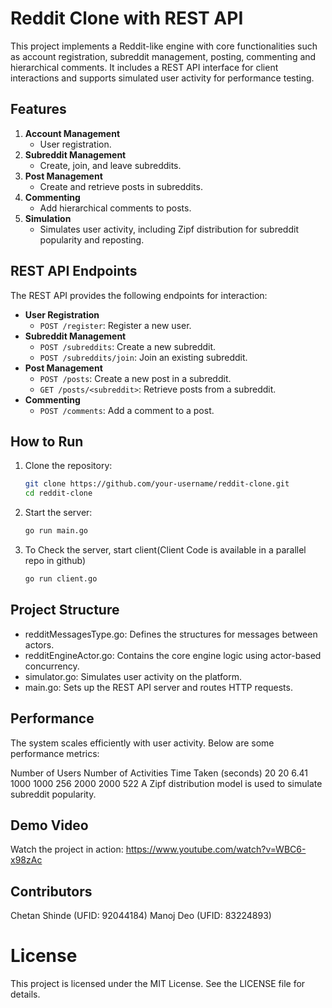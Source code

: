 # Reddit Clone with REST API

This project implements a Reddit-like engine with core functionalities such as account registration, subreddit management, posting, commenting and hierarchical comments. It includes a REST API interface for client interactions and supports simulated user activity for performance testing. 

## Features
1. **Account Management**
   - User registration.
2. **Subreddit Management**
   - Create, join, and leave subreddits.
3. **Post Management**
   - Create and retrieve posts in subreddits.
4. **Commenting**
   - Add hierarchical comments to posts.
5. **Simulation**
   - Simulates user activity, including Zipf distribution for subreddit popularity and reposting.

## REST API Endpoints
The REST API provides the following endpoints for interaction:
- **User Registration**
  - `POST /register`: Register a new user.
- **Subreddit Management**
  - `POST /subreddits`: Create a new subreddit.
  - `POST /subreddits/join`: Join an existing subreddit.
- **Post Management**
  - `POST /posts`: Create a new post in a subreddit.
  - `GET /posts/<subreddit>`: Retrieve posts from a subreddit.
- **Commenting**
  - `POST /comments`: Add a comment to a post.

## How to Run
1. Clone the repository:
   ```bash
   git clone https://github.com/your-username/reddit-clone.git
   cd reddit-clone
2. Start the server:
   ```bash
   go run main.go
3. To Check the server, start client(Client Code is available in a parallel repo in github)
   ```bash
   go run client.go

## Project Structure
  - redditMessagesType.go: Defines the structures for messages between actors.
  - redditEngineActor.go: Contains the core engine logic using actor-based concurrency.
  - simulator.go: Simulates user activity on the platform.
  - main.go: Sets up the REST API server and routes HTTP requests.

## Performance
   The system scales efficiently with user activity. Below are some performance metrics:

   Number of Users	Number of Activities	Time Taken (seconds)
   20	20	6.41
   1000	1000	256
   2000	2000	522
A Zipf distribution model is used to simulate subreddit popularity.

## Demo Video
Watch the project in action: https://www.youtube.com/watch?v=WBC6-x98zAc

## Contributors
Chetan Shinde (UFID: 92044184)
Manoj Deo (UFID: 83224893)

# License
This project is licensed under the MIT License. See the LICENSE file for details.
